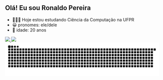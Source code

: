 ## Olá! Eu sou Ronaldo Pereira

- 🧑🏽‍💻 Hoje estou estudando Ciência da Computação na UFPR
- 😀 pronomes: ele/dele
- 🎂 idade: 20 anos

<div>
  <a href="https://github.com/Eu-Mesmo-Roh">
  <img height="180em" src="https://github-readme-stats.vercel.app/api?username=Eu-Mesmo-Roh&count_private=true&show_icons=true&theme=dracula&include_all_commits=true"/>
  <img height="180em" src="https://github-readme-stats.vercel.app/api/top-langs/?username=Eu-Mesmo-Roh&layout=compact&langs_count=16&theme=dracula"/>
</div>


<img src="https://raw.githubusercontent.com/Eu-Mesmo-Roh/Eu-Mesmo-Roh/output/snake.svg" alt="Snake animation" />
